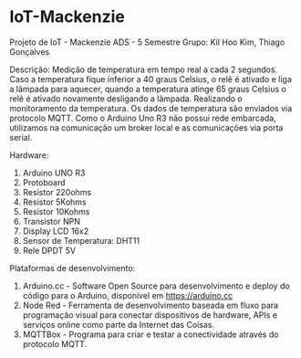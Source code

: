 # IoT-Mackenzie
Projeto de IoT - Mackenzie ADS - 5 Semestre
Grupo: Kil Hoo Kim, Thiago Gonçalves

Descrição:
Medição de temperatura em tempo real a cada 2 segundos. Caso a temperatura fique inferior a 40 graus Celsius, o relê é ativado e liga a lâmpada para aquecer, quando a temperatura atinge 65 graus Celsius o relê é ativado novamente desligando a lâmpada. Realizando o monitoramento da temperatura.
Os dados de temperatura são enviados via protocolo MQTT. Como o Arduino Uno R3 não possui rede embarcada, utilizamos na comunicação um broker local e as comunicações via porta serial.

Hardware: 
1. Arduino UNO R3
2. Protoboard
3. Resistor 220ohms
4. Resistor 5Kohms
5. Resistor 10Kohms
6. Transistor NPN
7. Display LCD 16x2
8. Sensor de Temperatura: DHT11
9. Rele DPDT 5V

Plataformas de desenvolvimento:
1. Arduino.cc - Software Open Source para desenvolvimento e deploy do código para o Arduino, disponível em https://arduino.cc
2. Node Red - Ferramenta de desenvolvimento baseada em fluxo para programação visual para conectar dispositivos de hardware, APIs e serviços online como parte da Internet das Coisas.
3. MQTTBox - Programa para criar e testar a conectividade através do protocolo MQTT.
